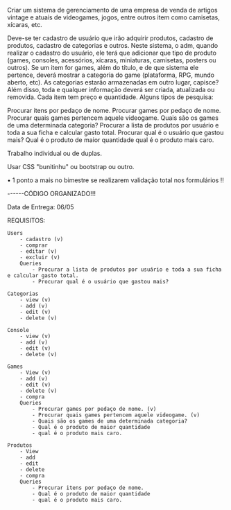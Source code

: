 Criar um sistema de gerenciamento de uma empresa de venda de artigos vintage e atuais de videogames, jogos, entre outros item como camisetas, xícaras, etc.

Deve-se ter cadastro de usuário que irão adquirir produtos, cadastro de produtos, cadastro de categorias e outros.
Neste sistema, o adm, quando realizar o cadastro do usuário, ele terá que adicionar que tipo de produto (games, consoles, acessórios, xícaras, miniaturas, camisetas, posters ou outros). Se um item for games, além do título, e de que sistema ele pertence, deverá mostrar a categoria do game (plataforma, RPG, mundo aberto, etc). As categorias estarão armazenadas em outro lugar, capisce?
Além disso, toda e qualquer informação deverá ser criada, atualizada ou removida.
Cada item tem preço e quantidade.
Alguns tipos de pesquisa:

Procurar itens por pedaço de nome.
Procurar games por pedaço de nome.
Procurar quais games pertencem aquele videogame.
Quais são os games de uma determinada categoria?
Procurar a lista de produtos por usuário e toda a sua ficha e calcular gasto total.
Procurar qual é o usuário que gastou mais?
Qual é o produto de maior quantidade
qual é o produto mais caro.

Trabalho individual ou de duplas.

Usar CSS "bunitinhu" ou bootstrap ou outro.

• 1 ponto a mais no bimestre se realizarem validação total nos formulários !!

------CÓDIGO ORGANIZADO!!!

Data de Entrega: 06/05

REQUISITOS:

    Users
        - cadastro (v)
        - comprar
        - editar (v)
        - excluir (v)
        Queries
            - Procurar a lista de produtos por usuário e toda a sua ficha e calcular gasto total.
            - Procurar qual é o usuário que gastou mais?

    Categorias
        - view (v)
        - add (v)
        - edit (v)
        - delete (v)

    Console
        - view (v)
        - add (v)
        - edit (v)
        - delete (v)

    Games
        - View (v)
        - add (v)
        - edit (v)
        - delete (v)
        - compra
        Queries
            - Procurar games por pedaço de nome. (v)
            - Procurar quais games pertencem aquele videogame. (v)
            - Quais são os games de uma determinada categoria?
            - Qual é o produto de maior quantidade
            - qual é o produto mais caro.

    Produtos
        - View
        - add
        - edit
        - delete
        - compra
        Queries
            - Procurar itens por pedaço de nome.
            - Qual é o produto de maior quantidade
            - qual é o produto mais caro.
